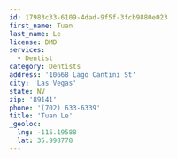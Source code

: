 ```yaml
---
id: 17983c33-6109-4dad-9f5f-3fcb9880e023
first_name: Tuan
last_name: Le
license: DMD
services:
  - Dentist
category: Dentists
address: '10668 Lago Cantini St'
city: 'Las Vegas'
state: NV
zip: '89141'
phone: '(702) 633-6339'
title: 'Tuan Le'
_geoloc:
  lng: -115.19588
  lat: 35.998778
---
```

